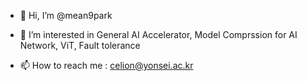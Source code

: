 - 👋 Hi, I’m @mean9park
- 👀 I’m interested in General AI Accelerator, Model Comprssion for AI Network, ViT, Fault tolerance

- 📫 How to reach me : celion@yonsei.ac.kr

<!---
mean9park/mean9park is a ✨ special ✨ repository because its `README.md` (this file) appears on your GitHub profile.
You can click the Preview link to take a look at your changes.
--->
